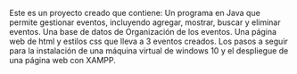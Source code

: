 Este es un proyecto creado que contiene:
Un programa en Java que permite gestionar eventos, incluyendo agregar, mostrar, buscar y eliminar eventos.
Una base de datos de Organización de los eventos.
Una página web de html y estilos css que lleva a 3 eventos creados.
Los pasos a seguir para la instalación de una máquina virtual de windows 10 y el despliegue de una página web con XAMPP.
